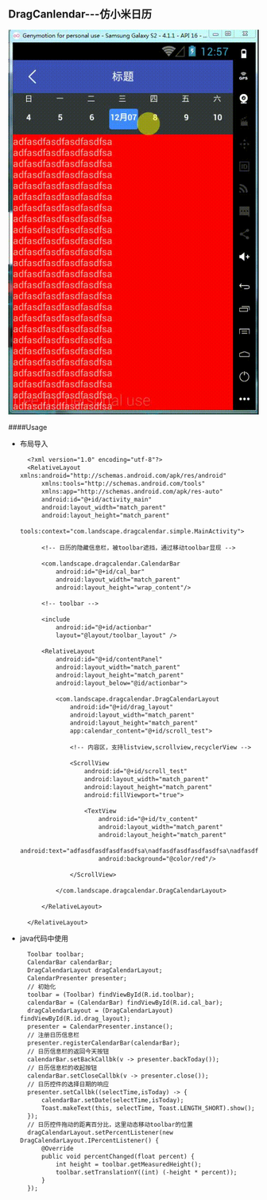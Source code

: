 DragCanlendar---仿小米日历
----


![交互图.gif](showcase.gif)

####Usage

* 布局导入

		<?xml version="1.0" encoding="utf-8"?>
		<RelativeLayout xmlns:android="http://schemas.android.com/apk/res/android"
		    xmlns:tools="http://schemas.android.com/tools"
		    xmlns:app="http://schemas.android.com/apk/res-auto"
		    android:id="@+id/activity_main"
		    android:layout_width="match_parent"
		    android:layout_height="match_parent"
		    tools:context="com.landscape.dragcalendar.simple.MainActivity">
		
		    <!-- 日历的隐藏信息栏，被toolbar遮挡，通过移动toolbar显现 -->
		    
		    <com.landscape.dragcalendar.CalendarBar
		        android:id="@+id/cal_bar"
		        android:layout_width="match_parent"
		        android:layout_height="wrap_content"/>
		
		    <!-- toolbar -->
		    
		    <include
		        android:id="@+id/actionbar"
		        layout="@layout/toolbar_layout" />
		
		    <RelativeLayout
		        android:id="@+id/contentPanel"
		        android:layout_width="match_parent"
		        android:layout_height="match_parent"
		        android:layout_below="@id/actionbar">
		
		        <com.landscape.dragcalendar.DragCalendarLayout
		            android:id="@+id/drag_layout"
		            android:layout_width="match_parent"
		            android:layout_height="match_parent"
		            app:calendar_content="@+id/scroll_test">
		
		            <!-- 内容区，支持listview,scrollview,recyclerView -->
		
		            <ScrollView
		                android:id="@+id/scroll_test"
		                android:layout_width="match_parent"
		                android:layout_height="match_parent"
		                android:fillViewport="true">
		
		                <TextView
		                    android:id="@+id/tv_content"
		                    android:layout_width="match_parent"
		                    android:layout_height="match_parent"
		                    android:text="adfasdfasdfasdfasdfsa\nadfasdfasdfasdfasdfsa\nadfasdfasdfasdfasdfsa\nadfasdfasdfasdfasdfsa\nadfasdfasdfasdfasdfsa\nadfasdfasdfasdfasdfsa\nadfasdfasdfasdfasdfsa\nadfasdfasdfasdfasdfsa\nadfasdfasdfasdfasdfsa\nadfasdfasdfasdfasdfsa\nadfasdfasdfasdfasdfsa\nadfasdfasdfasdfasdfsa\nadfasdfasdfasdfasdfsa\nadfasdfasdfasdfasdfsa\nadfasdfasdfasdfasdfsa\nadfasdfasdfasdfasdfsa\nadfasdfasdfasdfasdfsa\nadfasdfasdfasdfasdfsa\nadfasdfasdfasdfasdfsa\nadfasdfasdfasdfasdfsa\nadfasdfasdfasdfasdfsa\nadfasdfasdfasdfasdfsa\nadfasdfasdfasdfasdfsa\nadfasdfasdfasdfasdfsa\nadfasdfasdfasdfasdfsa\nadfasdfasdfasdfasdfsa\nadfasdfasdfasdfasdfsa\nadfasdfasdfasdfasdfsa\nadfasdfasdfasdfasdfsa\nadfasdfasdfasdfasdfsa\nadfasdfasdfasdfasdfsa\nadfasdfasdfasdfasdfsa\nadfasdfasdfasdfasdfsa\n"
		                    android:background="@color/red"/>
		
		            </ScrollView>
		
		        </com.landscape.dragcalendar.DragCalendarLayout>
		
		    </RelativeLayout>
		
		</RelativeLayout>



* java代码中使用

	    Toolbar toolbar;
	    CalendarBar calendarBar;
	    DragCalendarLayout dragCalendarLayout;
	    CalendarPresenter presenter;
		// 初始化
	    toolbar = (Toolbar) findViewById(R.id.toolbar);
		calendarBar = (CalendarBar) findViewById(R.id.cal_bar);
        dragCalendarLayout = (DragCalendarLayout) findViewById(R.id.drag_layout);
		presenter = CalendarPresenter.instance();
		// 注册日历信息栏
        presenter.registerCalendarBar(calendarBar);
		// 日历信息栏的返回今天按钮
        calendarBar.setBackCallbk(v -> presenter.backToday());
		// 日历信息栏的收起按钮
        calendarBar.setCloseCallbk(v -> presenter.close());
		// 日历控件的选择日期的响应
        presenter.setCallbk((selectTime,isToday) -> {
            calendarBar.setDate(selectTime,isToday);
            Toast.makeText(this, selectTime, Toast.LENGTH_SHORT).show();
        });
		// 日历控件拖动的距离百分比，这里动态移动toolbar的位置
		dragCalendarLayout.setPercentListener(new DragCalendarLayout.IPercentListener() {
            @Override
            public void percentChanged(float percent) {
                int height = toolbar.getMeasuredHeight();
                toolbar.setTranslationY((int) (-height * percent));
            }
        });